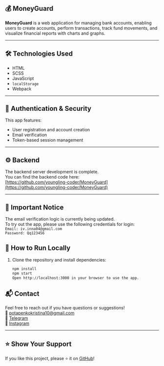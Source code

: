 ## 💰 MoneyGuard

**MoneyGuard** is a web application for managing bank accounts, enabling users to create accounts, perform transactions, track fund movements, and visualize financial reports with charts and graphs.

---

## 🛠️ Technologies Used

- HTML  
- SCSS  
- JavaScript  
- `localStorage` 
- Webpack  

---

## 🔐 Authentication & Security

This app features:  
- User registration and account creation  
- Email verification  
- Token-based session management  

---

## ⚙️ Backend

The backend server development is complete.  
You can find the backend code here:  
[https://github.com/youngling-coder/MoneyGuard](https://github.com/youngling-coder/MoneyGuard)

---

## 📧 Important Notice

The email verification logic is currently being updated.  
To try out the app, please use the following credentials for login:<br>
`Email: iv.inna04@gmail.com`<br>
`Password: Qq123456`

## 🚀 How to Run Locally

1. Clone the repository and install dependencies:  
   ```bash
   npm install
   npm start
   Open http://localhost:3000 in your browser to use the app.


## 📬 Contact

Feel free to reach out if you have questions or suggestions!  
📧 [potapenkokristina10@gmail.com](mailto:potapenkokristina10@gmail.com)  
🔗 [Telegram](https://t.me/kristina_potapenko)  
📸 [Instagram](https://www.instagram.com/_k.vladimirovnaa_?igsh=MTBrY3huNDAydzFjYQ%3D%3D&utm_source=qr)

---

## ⭐️ Show Your Support

If you like this project, please ⭐ it on [GitHub](https://kristinapotapenko.github.io/Money-Guard/)!
